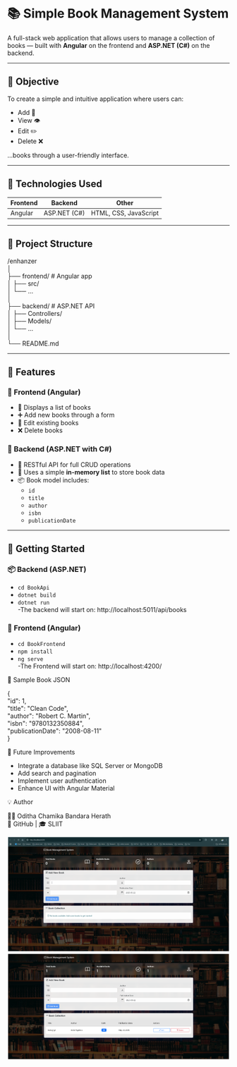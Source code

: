 # 📚 Simple Book Management System

A full-stack web application that allows users to manage a collection of books — built with **Angular** on the frontend and **ASP.NET (C#)** on the backend.

---

## 🎯 Objective

To create a simple and intuitive application where users can:
- Add 📘
- View 👁️
- Edit ✏️
- Delete ❌

...books through a user-friendly interface.

---

## 🧰 Technologies Used

| Frontend | Backend | Other |
|----------|---------|-------|
| Angular  | ASP.NET (C#) | HTML, CSS, JavaScript |

---

## 🧱 Project Structure

/enhanzer<br>
  │<br>
  ├── frontend/ # Angular app<br>
  │ ├── src/<br>
  │ └── ...<br>
  │<br>
  ├── backend/ # ASP.NET API<br>
  │ ├── Controllers/<br>
  │ ├── Models/<br>
  │ └── ...<br>
  │<br>
  └── README.md<br>


------------------------------------------------------------------------------------------------------------------------------------------------------------------------------------------

## 🔧 Features

### 🔹 Frontend (Angular)
- 📄 Displays a list of books
- ➕ Add new books through a form
- 📝 Edit existing books
- ❌ Delete books

### 🔹 Backend (ASP.NET with C#)
- 🔁 RESTful API for full CRUD operations
- 💾 Uses a simple **in-memory list** to store book data
- 📦 Book model includes:
  - `id`
  - `title`
  - `author`
  - `isbn`
  - `publicationDate`

------------------------------------------------------------------------------------------------------------------------------------------------------------------------------------------

## 🚀 Getting Started

### 📦 Backend (ASP.NET)

- `cd BookApi`
- `dotnet build`
- `dotnet run` <br>
-The backend will start on: http://localhost:5011/api/books <br>

### 🎨 Frontend (Angular)

- `cd BookFrontend`
- `npm install`
- `ng serve` <br>
-The Frontend will start on: http://localhost:4200/ <br>

🧪 Sample Book JSON

{<br>
  "id": 1,<br>
  "title": "Clean Code",<br>
  "author": "Robert C. Martin",<br>
  "isbn": "9780132350884",<br>
  "publicationDate": "2008-08-11"<br>
}<br>

📌 Future Improvements
- Integrate a database like SQL Server or MongoDB
- Add search and pagination
- Implement user authentication
- Enhance UI with Angular Material

💡 Author

👨‍💻 Oditha Chamika Bandara Herath<br>
📘 GitHub | 🎓 SLIIT<be>

![Home Page](./screenshots/home-page.png)<br>
![Add Book](./screenshots/add-book.png) <be>


